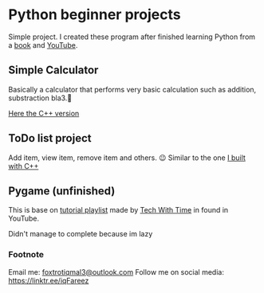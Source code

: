 # Python beginner projects

Simple project. I created these program after finished learning Python from a [book](https://inventwithpython.com/) and [YouTube](https://www.youtube.com/playlist?list=PLlrxD0HtieHhS8VzuMCfQD4uJ9yne1mE6).

## Simple Calculator

Basically a calculator that performs very basic calculation such as addition, substraction bla3.:grimacing:

[Here the C++ version](https://github.com/fareezMaple/cpp_Project/tree/master/simple%20calculator)

## ToDo list project

Add item, view item, remove item and others. :wink:
Similar to the one [I built with C++](https://github.com/fareezMaple/cpp_Project/tree/master/todoList)

## Pygame (unfinished)

This is base on [tutorial playlist](https://www.youtube.com/playlist?list=PLzMcBGfZo4-lp3jAExUCewBfMx3UZFkh5) made by [Tech With Time](https://www.youtube.com/channel/UC4JX40jDee_tINbkjycV4Sg) in found in YouTube.

Didn't manage to complete because im lazy

### Footnote

Email me: foxtrotiqmal3@outlook.com
Follow me on social media: https://linktr.ee/iqFareez
